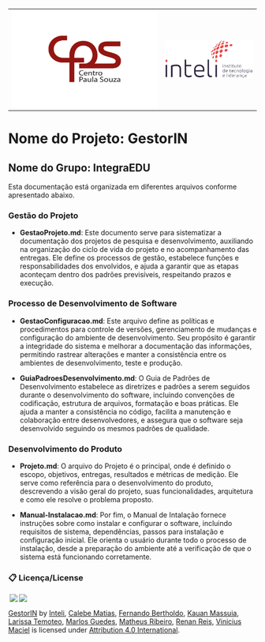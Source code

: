 <Table>
  <tr>
    <td><a href= "https://www.cps.sp.gov.br/"><img src="img/logo-CPS.jpg" alt="Centro Paula Souza" border="0"></td>
    <td>
      <a href= "https://www.inteli.edu.br/"><img src="img/logo-Inteli.png" alt="Inteli - Instituto de Tecnologia e Liderança" border="0"></a>
    </td>
  </tr>
</table>

# Nome do Projeto: GestorIN

## Nome do Grupo: IntegraEDU

Esta documentação está organizada em diferentes arquivos conforme apresentado abaixo.

### Gestão do Projeto

- **GestaoProjeto.md**: Este documento serve para sistematizar a documentação dos projetos de pesquisa e desenvolvimento, auxiliando na organização do ciclo de vida do projeto e no acompanhamento das entregas. Ele define os processos de gestão, estabelece funções e responsabilidades dos envolvidos, e ajuda a garantir que as etapas aconteçam dentro dos padrões previsíveis, respeitando prazos e execução.

### Processo de Desenvolvimento de Software

- **GestaoConfiguracao.md**: Este arquivo define as políticas e procedimentos para controle de versões, gerenciamento de mudanças e configuração do ambiente de desenvolvimento. Seu propósito é garantir a integridade do sistema e melhorar a documentação das informações, permitindo rastrear alterações e manter a consistência entre os ambientes de desenvolvimento, teste e produção.

- **GuiaPadroesDesenvolvimento.md**: O Guia de Padrões de Desenvolvimento estabelece as diretrizes e padrões a serem seguidos durante o desenvolvimento do software, incluindo convenções de codificação, estrutura de arquivos, formatação e boas práticas. Ele ajuda a manter a consistência no código, facilita a manutenção e colaboração entre desenvolvedores, e assegura que o software seja desenvolvido seguindo os mesmos padrões de qualidade.

### Desenvolvimento do Produto

- **Projeto.md**: O arquivo do Projeto é o principal, onde é definido o escopo, objetivos, entregas, resultados e métricas de medição. Ele serve como referência para o desenvolvimento do produto, descrevendo a visão geral do projeto, suas funcionalidades, arquitetura e como ele resolve o problema proposto.

- **Manual-Instalacao.md**: Por fim, o Manual de Intalação fornece instruções sobre como instalar e configurar o software, incluindo requisitos de sistema, dependências, passos para instalação e configuração inicial. Ele orienta o usuário durante todo o processo de instalação, desde a preparação do ambiente até a verificação de que o sistema está funcionando corretamente.

### 📋 Licença/License

<img style="height:22px!important;margin-left:3px;vertical-align:text-bottom;" src="https://mirrors.creativecommons.org/presskit/icons/cc.svg?ref=chooser-v1"><img style="height:22px!important;margin-left:3px;vertical-align:text-bottom;" src="https://mirrors.creativecommons.org/presskit/icons/by.svg?ref=chooser-v1"><p xmlns:cc="http://creativecommons.org/ns#" xmlns:dct="http://purl.org/dc/terms/"><a property="dct:title" rel="cc:attributionURL" href="https://github.com/Inteli-College/2025-1A-T13-ES05-G05">GestorIN</a> by <a rel="cc:attributionURL dct:creator" property="cc:attributionName" href="https://www.inteli.edu.br/">Inteli</a>, <a href="https://github.com/calebe-matias">Calebe Matias<a>, <a href="https://github.com/fernando-bertholdo">Fernando Bertholdo</a>, <a href="https://github.com/kauanmassuia">Kauan Massuia</a>, <a href="https://github.com/larissatemoteo">Larissa Temoteo</a>, <a href="https://github.com/Marlos001">Marlos Guedes</a>, <a href="https://github.com/omatheu">Matheus Ribeiro</a>, <a href="https://github.com/Renan-Coding">Renan Reis</a>, <a href="https://github.com/viniciusmflor">Vinicius Maciel</a> is licensed under <a href="http://creativecommons.org/licenses/by/4.0/?ref=chooser-v1" target="_blank" rel="license noopener noreferrer" style="display:inline-block;">Attribution 4.0 International</a>.</p>